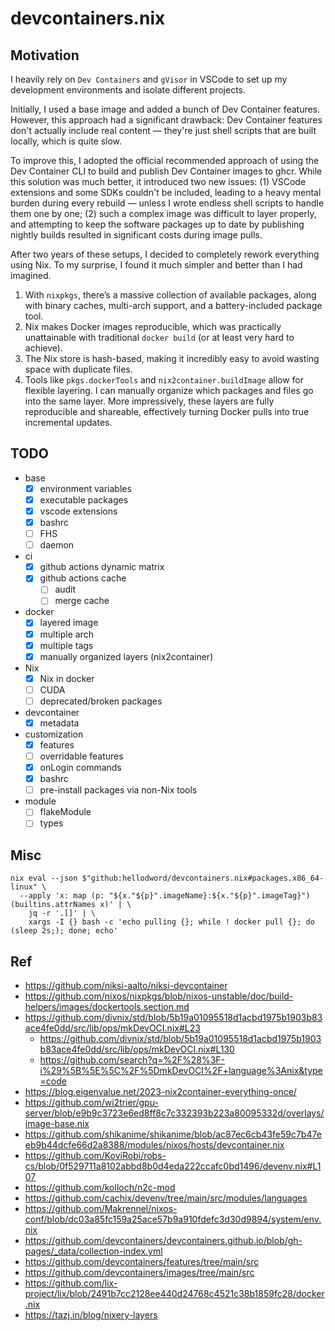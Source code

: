 # devcontainers.nix

## Motivation

I heavily rely on `Dev Containers` and `gVisor` in VSCode to set up my development environments and isolate different projects.

Initially, I used a base image and added a bunch of Dev Container features. However, this approach had a significant drawback: Dev Container features don't actually include real content — they're just shell scripts that are built locally, which is quite slow.

To improve this, I adopted the official recommended approach of using the Dev Container CLI to build and publish Dev Container images to ghcr. While this solution was much better, it introduced two new issues: (1) VSCode extensions and some SDKs couldn't be included, leading to a heavy mental burden during every rebuild — unless I wrote endless shell scripts to handle them one by one; (2) such a complex image was difficult to layer properly, and attempting to keep the software packages up to date by publishing nightly builds resulted in significant costs during image pulls.

After two years of these setups, I decided to completely rework everything using Nix. To my surprise, I found it much simpler and better than I had imagined.

1. With `nixpkgs`, there’s a massive collection of available packages, along with binary caches, multi-arch support, and a battery-included package tool.
2. Nix makes Docker images reproducible, which was practically unattainable with traditional `docker build` (or at least very hard to achieve).
3. The Nix store is hash-based, making it incredibly easy to avoid wasting space with duplicate files.
4. Tools like `pkgs.dockerTools` and `nix2container.buildImage` allow for flexible layering. I can manually organize which packages and files go into the same layer. More impressively, these layers are fully reproducible and shareable, effectively turning Docker pulls into true incremental updates.

## TODO

- base
  - [x] environment variables
  - [x] executable packages
  - [x] vscode extensions
  - [x] bashrc
  - [ ] FHS
  - [ ] daemon
- ci
  - [x] github actions dynamic matrix
  - [x] github actions cache
    - [ ] audit
    - [ ] merge cache
- docker
  - [x] layered image
  - [x] multiple arch
  - [x] multiple tags
  - [x] manually organized layers (nix2container)
- Nix
  - [x] Nix in docker
  - [ ] CUDA
  - [ ] deprecated/broken packages
- devcontainer
  - [x] metadata
- customization
  - [x] features
  - [ ] overridable features
  - [x] onLogin commands
  - [x] bashrc
  - [ ] pre-install packages via non-Nix tools
- module
  - [ ] flakeModule
  - [ ] types

## Misc

```shell
nix eval --json $"github:hellodword/devcontainers.nix#packages.x86_64-linux" \
  --apply 'x: map (p: "${x."${p}".imageName}:${x."${p}".imageTag}") (builtins.attrNames x)' | \
    jq -r '.[]' | \
    xargs -I {} bash -c 'echo pulling {}; while ! docker pull {}; do (sleep 2s;); done; echo'
```

## Ref

- https://github.com/niksi-aalto/niksi-devcontainer
- https://github.com/nixos/nixpkgs/blob/nixos-unstable/doc/build-helpers/images/dockertools.section.md
- https://github.com/divnix/std/blob/5b19a01095518d1acbd1975b1903b83ace4fe0dd/src/lib/ops/mkDevOCI.nix#L23
  - https://github.com/divnix/std/blob/5b19a01095518d1acbd1975b1903b83ace4fe0dd/src/lib/ops/mkDevOCI.nix#L130
  - https://github.com/search?q=%2F%28%3F-i%29%5B%5E%5C%2F%5DmkDevOCI%2F+language%3Anix&type=code
- https://blog.eigenvalue.net/2023-nix2container-everything-once/
- https://github.com/wi2trier/gpu-server/blob/e9b9c3723e6ed8ff8c7c332393b223a80095332d/overlays/image-base.nix
- https://github.com/shikanime/shikanime/blob/ac87ec6cb43fe59c7b47eeb9b44dcfe66d2a8388/modules/nixos/hosts/devcontainer.nix
- https://github.com/KoviRobi/robs-cs/blob/0f529711a8102abbd8b0d4eda222ccafc0bd1496/devenv.nix#L107
- https://github.com/kolloch/n2c-mod
- https://github.com/cachix/devenv/tree/main/src/modules/languages
- https://github.com/Makrennel/nixos-conf/blob/dc03a85fc159a25ace57b9a910fdefc3d30d9894/system/env.nix
- https://github.com/devcontainers/devcontainers.github.io/blob/gh-pages/_data/collection-index.yml
- https://github.com/devcontainers/features/tree/main/src
- https://github.com/devcontainers/images/tree/main/src
- https://github.com/lix-project/lix/blob/2491b7cc2128ee440d24768c4521c38b1859fc28/docker.nix
- https://tazj.in/blog/nixery-layers
